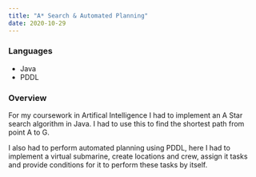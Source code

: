 ```yaml
---
title: "A* Search & Automated Planning"
date: 2020-10-29
---
```


### Languages

- Java
- PDDL

### Overview

For my coursework in Artifical Intelligence I had to implement an A Star search algorithm in Java. I had to use this to find the shortest path from point A to G.

I also had to perform automated planning using PDDL, here I had to implement a virtual submarine, create locations and crew, assign it tasks and provide conditions for it to perform these tasks by itself.
